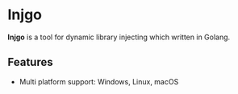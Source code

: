 # Injgo

**Injgo** is a tool for dynamic library injecting which written in Golang.

## Features

- Multi platform support: Windows, Linux, macOS